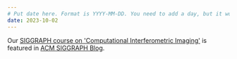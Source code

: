 ```yaml
---
# Put date here. Format is YYYY-MM-DD. You need to add a day, but it won't display.
date: 2023-10-02
---
```

Our [SIGGRAPH course on 'Computational Interferometric Imaging'](https://imaging.cs.cmu.edu/interferometry_siggraph2023/) is featured in [ACM SIGGRAPH Blog](https://blog.siggraph.org/2023/10/exploring-new-imaging-modalities-with-computational-interferometric-imaging.html/).